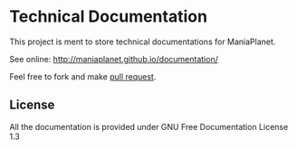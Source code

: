 Technical Documentation
=======================

This project is ment to store technical documentations for ManiaPlanet.

See online: http://maniaplanet.github.io/documentation/

Feel free to fork and make [pull request](https://help.github.com/articles/using-pull-requests).

License
-------

All the documentation is provided under GNU Free Documentation License 1.3